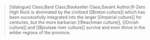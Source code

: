 > [!dialogue] Class;Bard Class;Bookseller Class;Savant Author;R-Zero
> High Rock is dominated by the civilized [[Breton culture]] which has been successfully integrated into the larger [[Imperial culture]] for centuries, but the more barbarian [[Reachman culture]], [[Orcish culture]] and [[Bjoulsae river culture]] survive and even thrive in the wilder regions of the province.